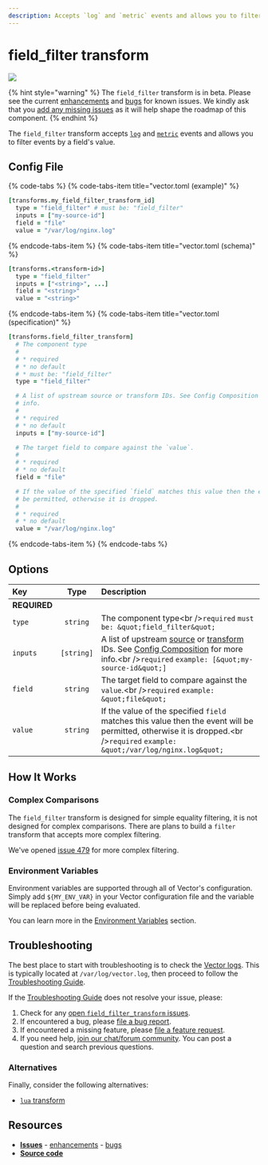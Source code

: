 ```yaml
---
description: Accepts `log` and `metric` events and allows you to filter events by a field's value.
---
```


<!--
     THIS FILE IS AUTOOGENERATED!

     To make changes please edit the template located at:

     scripts/generate/templates/docs/usage/configuration/transforms/field_filter.md.erb
-->

# field_filter transform

![][images.field_filter_transform]

{% hint style="warning" %}
The `field_filter` transform is in beta. Please see the current
[enhancements][url.field_filter_transform_enhancements] and
[bugs][url.field_filter_transform_bugs] for known issues.
We kindly ask that you [add any missing issues][url.new_field_filter_transform_issue]
as it will help shape the roadmap of this component.
{% endhint %}

The `field_filter` transform accepts [`log`][docs.log_event] and [`metric`][docs.metric_event] events and allows you to filter events by a field's value.

## Config File

{% code-tabs %}
{% code-tabs-item title="vector.toml (example)" %}
```coffeescript
[transforms.my_field_filter_transform_id]
  type = "field_filter" # must be: "field_filter"
  inputs = ["my-source-id"]
  field = "file"
  value = "/var/log/nginx.log"
```
{% endcode-tabs-item %}
{% code-tabs-item title="vector.toml (schema)" %}
```coffeescript
[transforms.<transform-id>]
  type = "field_filter"
  inputs = ["<string>", ...]
  field = "<string>"
  value = "<string>"
```
{% endcode-tabs-item %}
{% code-tabs-item title="vector.toml (specification)" %}
```coffeescript
[transforms.field_filter_transform]
  # The component type
  # 
  # * required
  # * no default
  # * must be: "field_filter"
  type = "field_filter"

  # A list of upstream source or transform IDs. See Config Composition for more
  # info.
  # 
  # * required
  # * no default
  inputs = ["my-source-id"]

  # The target field to compare against the `value`.
  # 
  # * required
  # * no default
  field = "file"

  # If the value of the specified `field` matches this value then the event will
  # be permitted, otherwise it is dropped.
  # 
  # * required
  # * no default
  value = "/var/log/nginx.log"
```
{% endcode-tabs-item %}
{% endcode-tabs %}

## Options

| Key  | Type  | Description |
|:-----|:-----:|:------------|
| **REQUIRED** | | |
| `type` | `string` | The component type&lt;br /&gt;`required` `must be: &quot;field_filter&quot;` |
| `inputs` | `[string]` | A list of upstream [source][docs.sources] or [transform][docs.transforms] IDs. See [Config Composition][docs.config_composition] for more info.&lt;br /&gt;`required` `example: [&quot;my-source-id&quot;]` |
| `field` | `string` | The target field to compare against the `value`.&lt;br /&gt;`required` `example: &quot;file&quot;` |
| `value` | `string` | If the value of the specified `field` matches this value then the event will be permitted, otherwise it is dropped.&lt;br /&gt;`required` `example: &quot;/var/log/nginx.log&quot;` |

## How It Works

### Complex Comparisons

The `field_filter` transform is designed for simple equality filtering, it is
not designed for complex comparisons. There are plans to build a `filter`
transform that accepts more complex filtering.

We've opened [issue 479][url.issue_479] for more complex filtering.

### Environment Variables

Environment variables are supported through all of Vector's configuration.
Simply add `${MY_ENV_VAR}` in your Vector configuration file and the variable
will be replaced before being evaluated.

You can learn more in the [Environment Variables][docs.configuration.environment-variables]
section.

## Troubleshooting

The best place to start with troubleshooting is to check the
[Vector logs][docs.monitoring_logs]. This is typically located at
`/var/log/vector.log`, then proceed to follow the
[Troubleshooting Guide][docs.troubleshooting].

If the [Troubleshooting Guide][docs.troubleshooting] does not resolve your
issue, please:

1. Check for any [open `field_filter_transform` issues][url.field_filter_transform_issues].
2. If encountered a bug, please [file a bug report][url.new_field_filter_transform_bug].
3. If encountered a missing feature, please [file a feature request][url.new_field_filter_transform_enhancement].
4. If you need help, [join our chat/forum community][url.vector_chat]. You can post a question and search previous questions.


### Alternatives

Finally, consider the following alternatives:

* [`lua` transform][docs.lua_transform]

## Resources

* [**Issues**][url.field_filter_transform_issues] - [enhancements][url.field_filter_transform_enhancements] - [bugs][url.field_filter_transform_bugs]
* [**Source code**][url.field_filter_transform_source]


[docs.config_composition]: ../../../usage/configuration/README.md#composition
[docs.configuration.environment-variables]: ../../../usage/configuration#environment-variables
[docs.log_event]: ../../../about/data-model/log.md
[docs.lua_transform]: ../../../usage/configuration/transforms/lua.md
[docs.metric_event]: ../../../about/data-model/metric.md
[docs.monitoring_logs]: ../../../usage/administration/monitoring.md#logs
[docs.sources]: ../../../usage/configuration/sources
[docs.transforms]: ../../../usage/configuration/transforms
[docs.troubleshooting]: ../../../usage/guides/troubleshooting.md
[images.field_filter_transform]: ../../../assets/field_filter-transform.svg
[url.field_filter_transform_bugs]: https://github.com/timberio/vector/issues?q=is%3Aopen+is%3Aissue+label%3A%22Transform%3A+field_filter%22+label%3A%22Type%3A+Bug%22
[url.field_filter_transform_enhancements]: https://github.com/timberio/vector/issues?q=is%3Aopen+is%3Aissue+label%3A%22Transform%3A+field_filter%22+label%3A%22Type%3A+Enhancement%22
[url.field_filter_transform_issues]: https://github.com/timberio/vector/issues?q=is%3Aopen+is%3Aissue+label%3A%22Transform%3A+field_filter%22
[url.field_filter_transform_source]: https://github.com/timberio/vector/tree/master/src/transforms/field_filter.rs
[url.issue_479]: https://github.com/timberio/vector/issues/479
[url.new_field_filter_transform_bug]: https://github.com/timberio/vector/issues/new?labels=Transform%3A+field_filter&labels=Type%3A+Bug
[url.new_field_filter_transform_enhancement]: https://github.com/timberio/vector/issues/new?labels=Transform%3A+field_filter&labels=Type%3A+Enhancement
[url.new_field_filter_transform_issue]: https://github.com/timberio/vector/issues/new?labels=Transform%3A+field_filter
[url.vector_chat]: https://chat.vector.dev
